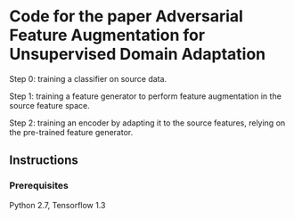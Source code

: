 # Code for the paper Adversarial Feature Augmentation for Unsupervised Domain Adaptation

Step 0: training a classifier on source data.

Step 1: training a feature generator to perform feature augmentation in the source feature space.

Step 2: training an encoder by adapting it to the source features, relying on the pre-trained feature generator.

## Instructions

### Prerequisites

Python 2.7, Tensorflow 1.3
